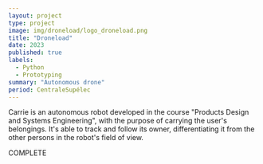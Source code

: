 ```yaml
---
layout: project
type: project
image: img/droneload/logo_droneload.png
title: "Droneload"
date: 2023
published: true
labels:
  - Python
  - Prototyping
summary: "Autonomous drone"
period: CentraleSupélec
---
```




Carrie is an autonomous robot developed in the course "Products Design and Systems Engineering", with the purpose of carrying the user's belongings.
It's able to track and follow its owner, differentiating it from the other persons in the robot's field of view.

COMPLETE